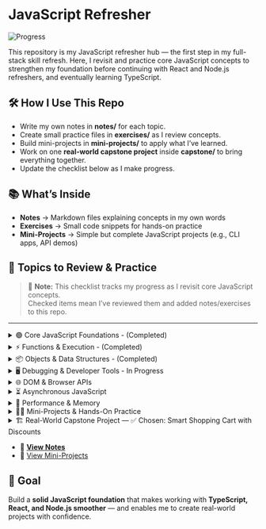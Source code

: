 # JavaScript Refresher

![Progress](https://img.shields.io/badge/Progress-16%2F40-green)

This repository is my JavaScript refresher hub — the first step in my full-stack skill refresh. Here, I revisit and practice core JavaScript concepts to strengthen my foundation before continuing with React and Node.js refreshers, and eventually learning TypeScript.

## 🛠 How I Use This Repo
- Write my own notes in **notes/** for each topic.
- Create small practice files in **exercises/** as I review concepts.
- Build mini-projects in **mini-projects/** to apply what I’ve learned.
- Work on one **real-world capstone project** inside **capstone/** to bring everything together.
- Update the checklist below as I make progress.


## 📚 What’s Inside
- **Notes** → Markdown files explaining concepts in my own words  
- **Exercises** → Small code snippets for hands-on practice  
- **Mini-Projects** → Simple but complete JavaScript projects (e.g., CLI apps, API demos)  

## 🎯 Topics to Review & Practice

> 📝 **Note:** This checklist tracks my progress as I revisit core JavaScript concepts.  
> Checked items mean I’ve reviewed them and added notes/exercises to this repo.

---

<details>
<summary>🟢 Core JavaScript Foundations - (Completed)</summary>

- [x] Introduction to JavaScript & Setting Up Environments  
- [x] Variables & Data Types  
- [x] Operators & Expressions  
- [x] Control Flow (if/else, switch)  
- [x] Loops & Iterations (for, while, for...of)  

</details>

<details>
<summary>⚡ Functions & Execution - (Completed)</summary>

- [x] Functions (declaration, expression, arrow functions)  
- [x] Execution Context (Call Stack)  
- [x] Hoisting & Temporal Dead Zone  
- [x] Scope & Scope Chain  
- [x] Closures  
- [x] Understanding `this` in JavaScript  

</details>

<details>
<summary>📦 Objects & Data Structures - (Completed)</summary>

- [x] Objects & Object Methods  
- [x] Arrays (map, filter, reduce, etc.)  
- [x] ES6 Classes & Prototypes  
- [x] JavaScript Modules (import/export)  
- [x] Map, Set, WeakMap, WeakSet (when & why to use)  

</details>

<details>
<summary>🖥️ Debugging & Developer Tools - In Progress</summary>

- [ ] Debugging with DevTools & VS Code  
- [ ] Debugging Secrets & Best Practices  
- [ ] Error Handling in JavaScript  

</details>

<details>
<summary>🌐 DOM & Browser APIs</summary>

- [ ] Introduction to the DOM  
- [ ] JavaScript Events  
- [ ] Advanced DOM Tricks Every Dev Should Know  
- [ ] Web APIs (Geolocation, Clipboard, Notifications)  

</details>

<details>
<summary>⏳ Asynchronous JavaScript</summary>

- [ ] Callbacks & Asynchronous Programming  
- [ ] Promises  
- [ ] async/await  
- [ ] fetch() & Working with APIs  
- [ ] Common Mistakes with Promises & Async Code  
- [ ] How the Event Loop Works (Microtasks & Macrotasks)  

</details>

<details>
<summary>🚀 Performance & Memory</summary>

- [ ] Performance Optimization (Debouncing, Throttling, Memoization)  
- [ ] Memory Management & Garbage Collection  

</details>

<details>
<summary>🧑‍💻 Mini-Projects & Hands-On Practice</summary>

- [ ] Beginner-Friendly JS Projects  
- [ ] Quiz App using DOM APIs  
- [ ] Country App with Async JS + TailwindCSS  
- [ ] Library App (OOP + ES6 Modules + TailwindCSS)  
- [ ] Real-World Expense Splitter App  

</details>

<details>
<summary>🏗 Real-World Capstone Project — ✅ Chosen: Smart Shopping Cart with Discounts</summary>

**Goal:** Build a production-style shopping cart that handles real pricing rules (tax, discounts, promos), persists state, and feels like a lightweight e-commerce flow.

**Stack:** Start with Vanilla JS (HTML/CSS/JS). Optional Phase 2: React.

### Roadmap (MVP → Plus)
- [ ] MVP spec & data model
- [ ] UI: product list + cart panel
- [ ] Cart: add/remove/update quantity
- [ ] Pricing: subtotal, discounts, tax, total
- [ ] Persistence: save cart to localStorage
- [ ] Error states & edge cases
- [ ] Docs + demo GIF + deploy
- [ ] (Plus) Coupons, tiered promos, free-shipping logic
- [ ] (Plus) React refactor with components/state

**Folder:** `capstone/shopping-cart/`  
</details>

- 📄 **[View Notes](./notes/README.md)**
- 🧩 [View Mini-Projects](./mini-projects/README.md)


## 🚀 Goal
Build a **solid JavaScript foundation** that makes working with **TypeScript, React, and Node.js smoother** — and enables me to create real-world projects with confidence.
